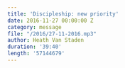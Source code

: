 ```yaml
---
title: 'Discipleship: new priority'
date: 2016-11-27 00:00:00 Z
category: message
file: "/2016/27-11-2016.mp3"
author: Heath Van Staden
duration: '39:40'
length: '57144679'
---
```

